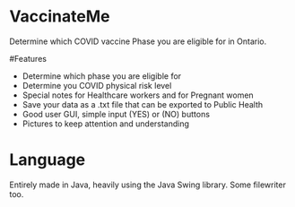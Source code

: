 # VaccinateMe
Determine which COVID vaccine Phase you are eligible for in Ontario.

#Features
- Determine which phase you are eligible for
- Determine you COVID physical risk level
- Special notes for Healthcare workers and for Pregnant women
- Save your data as a .txt file that can be exported to Public Health
- Good user GUI, simple input (YES) or (NO) buttons
- Pictures to keep attention and understanding

# Language
Entirely made in Java, heavily using the Java Swing library. Some filewriter too.
